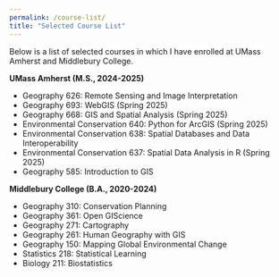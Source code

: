 ```yaml
---
permalink: /course-list/
title: "Selected Course List"
---
```


Below is a list of selected courses in which I have enrolled at UMass Amherst and Middlebury College.

**UMass Amherst (M.S., 2024-2025)**  
* Geography 626: Remote Sensing and Image Interpretation  
* Geography 693: WebGIS (Spring 2025)  
* Geography 668: GIS and Spatial Analysis (Spring 2025)  
* Environmental Conservation 640: Python for ArcGIS (Spring 2025)  
* Environmental Conservation 638: Spatial Databases and Data Interoperability  
* Environmental Conservation 637: Spatial Data Analysis in R (Spring 2025)  
* Geography 585: Introduction to GIS  

**Middlebury College (B.A., 2020-2024)** 
* Geography 310: Conservation Planning  
* Geography 361: Open GIScience  
* Geography 271: Cartography  
* Geography 261: Human Geography with GIS  
* Geography 150: Mapping Global Environmental Change  
* Statistics 218: Statistical Learning  
* Biology 211: Biostatistics  